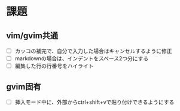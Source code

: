 # 課題
## vim/gvim共通
- [ ] カッコの補完で、自分で入力した場合はキャンセルするように修正
- [ ] markdownの場合は、インデントをスペース2つ分にする
- [ ] 編集した行の行番号をハイライト

## gvim固有
- [ ] 挿入モード中に、外部からctrl+shift+vで貼り付けできるようにする

